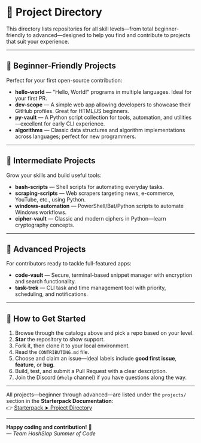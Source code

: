 # 📂 Project Directory

This directory lists repositories for all skill levels—from total beginner-friendly to advanced—designed to help you find and contribute to projects that suit your experience.

---

## 🎯 Beginner-Friendly Projects  
Perfect for your first open-source contribution:

- **hello-world** — "Hello, World!" programs in multiple languages. Ideal for your first PR.  
- **dev-scope** — A simple web app allowing developers to showcase their GitHub profiles. Great for HTML/JS beginners.  
- **py-vault** — A Python script collection for tools, automation, and utilities—excellent for early CLI experience.  
- **algorithms** — Classic data structures and algorithm implementations across languages; perfect for new programmers.

---

## 🔧 Intermediate Projects  
Grow your skills and build useful tools:

- **bash-scripts** — Shell scripts for automating everyday tasks.  
- **scraping-scripts** — Web scrapers targeting news, e-commerce, YouTube, etc., using Python.  
- **windows-automation** — PowerShell/Bat/Python scripts to automate Windows workflows.  
- **cipher-vault** — Classic and modern ciphers in Python—learn cryptography concepts.

---

## 🚀 Advanced Projects  
For contributors ready to tackle full-featured apps:

- **code-vault** — Secure, terminal-based snippet manager with encryption and search functionality.  
- **task-trek** — CLI task and time management tool with priority, scheduling, and notifications.

---

## 🚀 How to Get Started

1. Browse through the catalogs above and pick a repo based on your level.  
2. **Star** the repository to show support.  
3. Fork it, then clone it to your local environment.  
4. Read the `CONTRIBUTING.md` file.  
5. Choose and claim an issue—ideal labels include **good first issue**, **feature**, or **bug**.  
6. Build, test, and submit a Pull Request with a clear description.  
7. Join the Discord (`#help` channel) if you have questions along the way.

---

All projects—beginner through advanced—are listed under the `projects/` section in the **Starterpack Documentation**:  
👉 [Starterpack ➤ Project Directory]([https://hashslap.github.io/hssoc/#/projects](https://github.com/HashSlap-Summer-of-Code/hashslap-starter-pack/blob/main/docs/03_project_directory.md))

---

**Happy coding and contribution!** 💚  
*— Team HashSlap Summer of Code*

